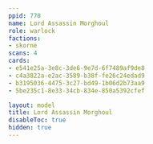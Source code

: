 ```yaml
---
ppid: 770
name: Lord Assassin Morghoul
role: warlock
factions:
- skorne
scans: 4
cards:
- e541e25a-3e8c-3de6-9e7d-6f7489af9de8
- c4a3822a-e2ac-3589-b38f-fe26c24edad9
- b3195036-4475-3c27-bd49-1b06d2b73aa9
- 5be235c1-8e33-34cb-834e-850a5392cfef

layout: model
title: Lord Assassin Morghoul
disableToc: true
hidden: true
---
```


